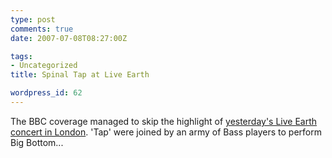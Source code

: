 ```yaml
---
type: post
comments: true
date: 2007-07-08T08:27:00Z

tags:
- Uncategorized
title: Spinal Tap at Live Earth

wordpress_id: 62
---
```


The BBC coverage managed to skip the highlight of [yesterday's Live Earth concert in London](http://news.bbc.co.uk/1/hi/entertainment/6279518.stm). 'Tap' were joined by an army of Bass players to perform Big Bottom...




